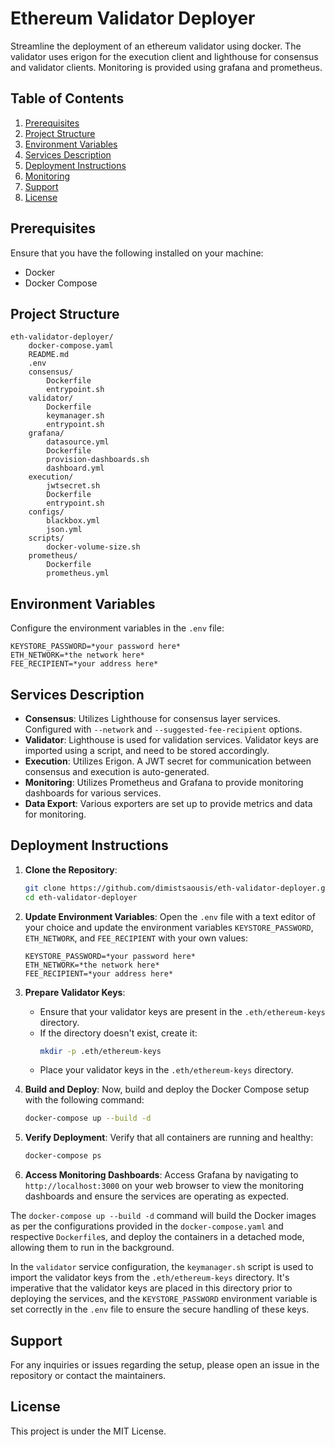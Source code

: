 # Ethereum Validator Deployer

Streamline the deployment of an ethereum validator using docker. The validator uses erigon for the execution client and lighthouse for consensus and validator clients.
Monitoring is provided using grafana and prometheus.

## Table of Contents

1. [Prerequisites](#prerequisites)
2. [Project Structure](#project-structure)
3. [Environment Variables](#environment-variables)
4. [Services Description](#services-description)
5. [Deployment Instructions](#deployment-instructions)
6. [Monitoring](#monitoring)
7. [Support](#support)
8. [License](#license)

## Prerequisites

Ensure that you have the following installed on your machine:

- Docker
- Docker Compose

## Project Structure

```plaintext
eth-validator-deployer/
    docker-compose.yaml
    README.md
    .env
    consensus/
        Dockerfile
        entrypoint.sh
    validator/
        Dockerfile
        keymanager.sh
        entrypoint.sh
    grafana/
        datasource.yml
        Dockerfile
        provision-dashboards.sh
        dashboard.yml
    execution/
        jwtsecret.sh
        Dockerfile
        entrypoint.sh
    configs/
        blackbox.yml
        json.yml
    scripts/
        docker-volume-size.sh
    prometheus/
        Dockerfile
        prometheus.yml
```

## Environment Variables

Configure the environment variables in the `.env` file:

```plaintext
KEYSTORE_PASSWORD=*your password here*
ETH_NETWORK=*the network here*
FEE_RECIPIENT=*your address here*
```

## Services Description

- **Consensus**: Utilizes Lighthouse for consensus layer services. Configured with `--network` and `--suggested-fee-recipient` options.
- **Validator**: Lighthouse is used for validation services. Validator keys are imported using a script, and need to be stored accordingly.
- **Execution**: Utilizes Erigon. A JWT secret for communication between consensus and execution is auto-generated.
- **Monitoring**: Utilizes Prometheus and Grafana to provide monitoring dashboards for various services.
- **Data Export**: Various exporters are set up to provide metrics and data for monitoring.

## Deployment Instructions

1. **Clone the Repository**:

   ```bash
   git clone https://github.com/dimistsaousis/eth-validator-deployer.git
   cd eth-validator-deployer
   ```

2. **Update Environment Variables**:
   Open the `.env` file with a text editor of your choice and update the environment variables `KEYSTORE_PASSWORD`, `ETH_NETWORK`, and `FEE_RECIPIENT` with your own values:

   ```plaintext
   KEYSTORE_PASSWORD=*your password here*
   ETH_NETWORK=*the network here*
   FEE_RECIPIENT=*your address here*
   ```

3. **Prepare Validator Keys**:

   - Ensure that your validator keys are present in the `.eth/ethereum-keys` directory.
   - If the directory doesn't exist, create it:
     ```bash
     mkdir -p .eth/ethereum-keys
     ```
   - Place your validator keys in the `.eth/ethereum-keys` directory.

4. **Build and Deploy**:
   Now, build and deploy the Docker Compose setup with the following command:

   ```bash
   docker-compose up --build -d
   ```

5. **Verify Deployment**:
   Verify that all containers are running and healthy:

   ```bash
   docker-compose ps
   ```

6. **Access Monitoring Dashboards**:
   Access Grafana by navigating to `http://localhost:3000` on your web browser to view the monitoring dashboards and ensure the services are operating as expected.

The `docker-compose up --build -d` command will build the Docker images as per the configurations provided in the `docker-compose.yaml` and respective `Dockerfile`s, and deploy the containers in a detached mode, allowing them to run in the background.

In the `validator` service configuration, the `keymanager.sh` script is used to import the validator keys from the `.eth/ethereum-keys` directory. It's imperative that the validator keys are placed in this directory prior to deploying the services, and the `KEYSTORE_PASSWORD` environment variable is set correctly in the `.env` file to ensure the secure handling of these keys.

## Support

For any inquiries or issues regarding the setup, please open an issue in the repository or contact the maintainers.

## License

This project is under the MIT License.
